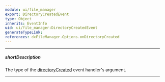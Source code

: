 ```yaml
---
module: ui/file_manager
export: DirectoryCreatedEvent
type: Object
inherits: EventInfo
uid: ui/file_manager:DirectoryCreatedEvent
generateTypeLink: 
references: dxFileManager.Options.onDirectoryCreated
---
```

---
##### shortDescription
The type of the [directoryCreated]({basewidgetpath}/Events/#directoryCreated) event handler's argument.

---
<!-- Description goes here -->